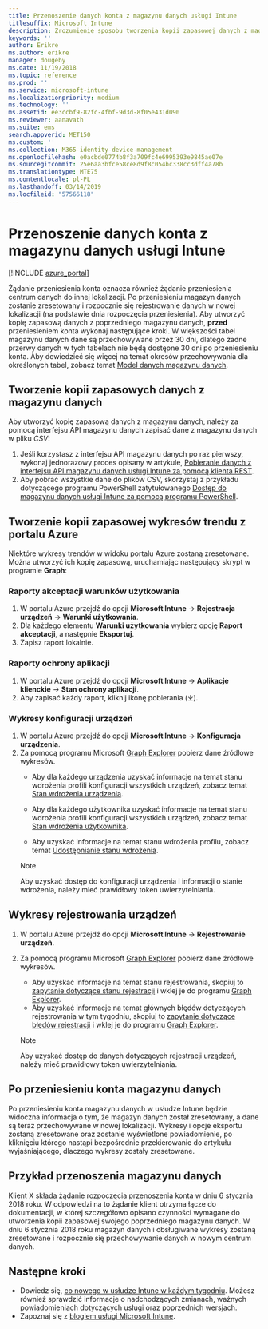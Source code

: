 ```yaml
---
title: Przenoszenie danych konta z magazynu danych usługi Intune
titlesuffix: Microsoft Intune
description: Zrozumienie sposobu tworzenia kopii zapasowej danych z magazynu danych w usłudze Intune podczas przenoszenia konta.
keywords: ''
author: Erikre
ms.author: erikre
manager: dougeby
ms.date: 11/19/2018
ms.topic: reference
ms.prod: ''
ms.service: microsoft-intune
ms.localizationpriority: medium
ms.technology: ''
ms.assetid: ee3ccbf9-82fc-4fbf-9d3d-8f05e431d090
ms.reviewer: aanavath
ms.suite: ems
search.appverid: MET150
ms.custom: ''
ms.collection: M365-identity-device-management
ms.openlocfilehash: e0acbde0774b8f3a709fc4e6995393e9845ae07e
ms.sourcegitcommit: 25e6aa3bfce58ce8d9f8c054bc338cc3dff4a78b
ms.translationtype: MTE75
ms.contentlocale: pl-PL
ms.lasthandoff: 03/14/2019
ms.locfileid: "57566118"
---
```

# <a name="move-your-intune-data-warehouse-account-data"></a>Przenoszenie danych konta z magazynu danych usługi Intune 

[!INCLUDE [azure_portal](./includes/azure_portal.md)]

Żądanie przeniesienia konta oznacza również żądanie przeniesienia centrum danych do innej lokalizacji. Po przeniesieniu magazyn danych zostanie zresetowany i rozpocznie się rejestrowanie danych w nowej lokalizacji (na podstawie dnia rozpoczęcia przeniesienia). Aby utworzyć kopię zapasową danych z poprzedniego magazynu danych, **przed** przeniesieniem konta wykonaj następujące kroki. W większości tabel magazynu danych dane są przechowywane przez 30 dni, dlatego żadne przerwy danych w tych tabelach nie będą dostępne 30 dni po przeniesieniu konta. Aby dowiedzieć się więcej na temat okresów przechowywania dla określonych tabel, zobacz temat [Model danych magazynu danych](reports-ref-data-model.md). 

## <a name="back-up-your-data-warehouse-data"></a>Tworzenie kopii zapasowych danych z magazynu danych 

Aby utworzyć kopię zapasową danych z magazynu danych, należy za pomocą interfejsu API magazynu danych zapisać dane z magazynu danych w pliku *CSV*:  

1. Jeśli korzystasz z interfejsu API magazynu danych po raz pierwszy, wykonaj jednorazowy proces opisany w artykule, [Pobieranie danych z interfejsu API magazynu danych usługi Intune za pomocą klienta REST](reports-proc-data-rest.md).
2. Aby pobrać wszystkie dane do plików CSV, skorzystaj z przykładu dotyczącego programu PowerShell zatytułowanego [Dostęp do magazynu danych usługi Intune za pomocą programu PowerShell](https://github.com/Microsoft/Intune-Data-Warehouse/tree/master/Samples/PowerShell). 

## <a name="back-up-your-trend-charts-from-the-azure-portal"></a>Tworzenie kopii zapasowej wykresów trendu z portalu Azure

Niektóre wykresy trendów w widoku portalu Azure zostaną zresetowane. Można utworzyć ich kopię zapasową, uruchamiając następujący skrypt w programie **Graph**:   

### <a name="terms--conditions-acceptance-reports"></a>Raporty akceptacji warunków użytkowania
1. W portalu Azure przejdź do opcji **Microsoft Intune** -> **Rejestracja urządzeń** -> **Warunki użytkowania**.
2. Dla każdego elementu **Warunki użytkowania** wybierz opcję **Raport akceptacji**, a następnie **Eksportuj**.
3. Zapisz raport lokalnie.
 
### <a name="app-protection-reports"></a>Raporty ochrony aplikacji  
1. W portalu Azure przejdź do opcji **Microsoft Intune** -> **Aplikacje klienckie** -> **Stan ochrony aplikacji**.
2. Aby zapisać każdy raport, kliknij ikonę pobierania (⤓).

### <a name="device-configuration-charts"></a>Wykresy konfiguracji urządzeń 
1. W portalu Azure przejdź do opcji **Microsoft Intune** -> **Konfiguracja urządzenia**.
2. Za pomocą programu Microsoft [Graph Explorer](https://developer.microsoft.com/graph/graph-explorer) pobierz dane źródłowe wykresów. 
    - Aby dla każdego urządzenia uzyskać informacje na temat stanu wdrożenia profili konfiguracji wszystkich urządzeń, zobacz temat [Stan wdrożenia urządzenia](https://graph.microsoft.com/beta/reports/deviceConfigurationDeviceActivity/content).

    - Aby dla każdego użytkownika uzyskać informacje na temat stanu wdrożenia profili konfiguracji wszystkich urządzeń, zobacz temat [Stan wdrożenia użytkownika](https://graph.microsoft.com/beta/reports/deviceConfigurationUserActivity/content).

    - Aby uzyskać informacje na temat stanu wdrożenia profilu, zobacz temat [Udostępnianie stanu wdrożenia](https://graph.microsoft.com/beta/deviceManagement/deviceConfigurations?$select=id,displayName,lastModifiedDateTime,deviceStatusOverview&$expand=deviceStatusOverview).
  
    > [!NOTE]
    > Aby uzyskać dostęp do konfiguracji urządzenia i informacji o stanie wdrożenia, należy mieć prawidłowy token uwierzytelniania.

## <a name="device-enrollment-charts"></a>Wykresy rejestrowania urządzeń
1. W portalu Azure przejdź do opcji **Microsoft Intune** -> **Rejestrowanie urządzeń**.
2. Za pomocą programu Microsoft [Graph Explorer](https://developer.microsoft.com/graph/graph-explorer) pobierz dane źródłowe wykresów.
    - Aby uzyskać informacje na temat stanu rejestrowania, skopiuj to [zapytanie dotyczące stanu rejestracji](https://graph.microsoft.com/beta/reports/managedDeviceEnrollmentFailureTrends()/content) i wklej je do programu [Graph Explorer](https://developer.microsoft.com/graph/graph-explorer).
    - Aby uzyskać informacje na temat głównych błędów dotyczących rejestrowania w tym tygodniu, skopiuj to [zapytanie dotyczące błędów rejestracji](https://graph.microsoft.com/beta/reports/managedDeviceEnrollmentTopFailures(period=null)/content) i wklej je do programu [Graph Explorer](https://developer.microsoft.com/graph/graph-explorer).

    > [!NOTE]
    > Aby uzyskać dostęp do danych dotyczących rejestracji urządzeń, należy mieć prawidłowy token uwierzytelniania. 

## <a name="after-a-data-warehouse-account-move"></a>Po przeniesieniu konta magazynu danych

Po przeniesieniu konta magazynu danych w usłudze Intune będzie widoczna informacja o tym, że magazyn danych został zresetowany, a dane są teraz przechowywane w nowej lokalizacji. Wykresy i opcje eksportu zostaną zresetowane oraz zostanie wyświetlone powiadomienie, po kliknięciu którego nastąpi bezpośrednie przekierowanie do artykułu wyjaśniającego, dlaczego wykresy zostały zresetowane.  

## <a name="data-warehouse-move-example"></a>Przykład przenoszenia magazynu danych 

Klient X składa żądanie rozpoczęcia przenoszenia konta w dniu 6 stycznia 2018 roku. W odpowiedzi na to żądanie klient otrzyma łącze do dokumentacji, w której szczegółowo opisano czynności wymagane do utworzenia kopii zapasowej swojego poprzedniego magazynu danych. W dniu 6 stycznia 2018 roku magazyn danych i obsługiwane wykresy zostaną zresetowane i rozpocznie się przechowywanie danych w nowym centrum danych. 

## <a name="next-steps"></a>Następne kroki

 - Dowiedz się, [co nowego w usłudze Intune w każdym tygodniu](whats-new.md). Możesz również sprawdzić informacje o nadchodzących zmianach, ważnych powiadomieniach dotyczących usługi oraz poprzednich wersjach.
 - Zapoznaj się z [blogiem usługi Microsoft Intune](https://go.microsoft.com/fwlink/?LinkID=273882).

